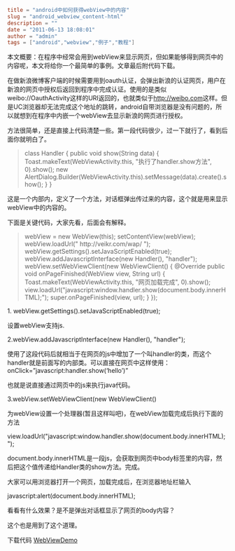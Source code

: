 ```toml
title = "android中如何获得webView中的内容"
slug = "android_webview_content-html"
description = ""
date = "2011-06-13 18:08:01"
author = "admin"
tags = ["android","webview","例子","教程"]
```

本文概要：在程序中经常会用到webView来显示网页，但如果能够得到网页中的内容呢，本文将给你一个最简单的事例。文章最后附代码下载。

在做新浪微博客户端的时候需要用到oauth认证，会弹出新浪的认证网页，用户在新浪的网页中授权后返回到程序中完成认证。使用的是类似weibo://OauthActivity这样的URI返回的，也就类似于<a href="http://weibo.com">http://weibo.com</a>这样。但是UC浏览器却无法完成这个地址的跳转，android自带浏览器是没有问题的，所以就想到在程序中内嵌一个webView去显示新浪的网页进行授权。

<!--more-->

方法很简单，还是直接上代码清楚一些。第一段代码很少，过一下就行了，看到后面你就明白了。
<blockquote>class Handler {
public void show(String data) {
Toast.makeText(WebViewActivity.this, "执行了handler.show方法", 0).show();
new AlertDialog.Builder(WebViewActivity.this).setMessage(data).create().show();
}
}</blockquote>
这是一个内部内，定义了一个方法，对话框弹出传过来的内容，这个就是用来显示webView中的内容的。

下面是关键代码，大家先看，后面会有解释。
<blockquote>webView = new WebView(this);
setContentView(webView);
webView.loadUrl(" http://veikr.com/wap/ ");
webView.getSettings().setJavaScriptEnabled(true);
webView.addJavascriptInterface(new Handler(), "handler");
webView.setWebViewClient(new WebViewClient() {
@Override
public void onPageFinished(WebView view, String url) {
Toast.makeText(WebViewActivity.this, "网页加载完成", 0).show();
view.loadUrl("javascript:window.handler.show(document.body.innerHTML);");
super.onPageFinished(view, url);
}
});</blockquote>
1. webView.getSettings().setJavaScriptEnabled(true);

设置webView支持js.

2.webView.addJavascriptInterface(new Handler(), "handler");

使用了这段代码后就相当于在网页的js中增加了一个叫handler的类，而这个handler就是前面写的内部类。可以直接在网页中这样使用：onClick=”javascript:handler.show(‘hello’)”

也就是说直接通过网页中的js来执行java代码。

3.webView.setWebViewClient(new WebViewClient()

为webView设置一个处理器(暂且这样叫吧)，在webView加载完成后执行下面的方法

view.loadUrl("javascript:window.handler.show(document.body.innerHTML);");

document.body.innerHTML是一段js，会获取到网页中body标签里的内容，然后把这个值传递给Handler类的show方法。完成。

大家可以用浏览器打开一个网页，加载完成后，在浏览器地址栏输入

javascript:alert(document.body.innerHTML);

看看有什么效果？是不是弹出对话框显示了网页的body内容？

这个也是用到了这个道理。

下载代码 <a href="http://veikr.com/wp-content/uploads/2011/06/WebViewDemo.zip">WebViewDemo</a>